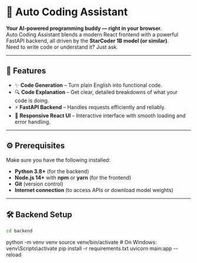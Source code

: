 # 🚀 Auto Coding Assistant

**Your AI-powered programming buddy — right in your browser.**  
Auto Coding Assistant blends a modern React frontend with a powerful FastAPI backend, all driven by the **StarCoder 1B model (or similar)**.  
Need to write code or understand it? Just ask.

---

## 🧠 Features

- ✨ **Code Generation** – Turn plain English into functional code.
- 🔍 **Code Explanation** – Get clear, detailed breakdowns of what your code is doing.
- ⚡ **FastAPI Backend** – Handles requests efficiently and reliably.
- 🎨 **Responsive React UI** – Interactive interface with smooth loading and error handling.

---

## ⚙️ Prerequisites

Make sure you have the following installed:

- **Python 3.8+** (for the backend)  
- **Node.js 14+** with **npm** or **yarn** (for the frontend)  
- **Git** (version control)  
- **Internet connection** (to access APIs or download model weights)  

---

## 🛠️ Backend Setup

   ```bash
   cd backend
   ```
python -m venv venv
source venv/bin/activate  # On Windows: venv\Scripts\activate
pip install -r requirements.txt
uvicorn main:app --reload
